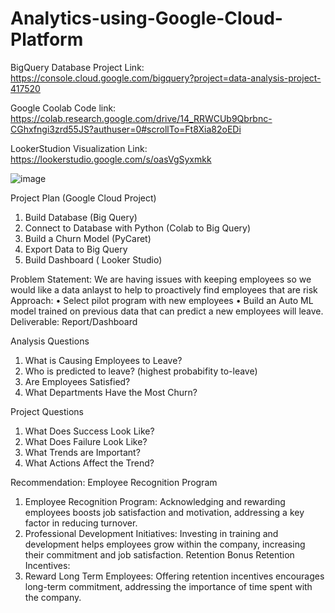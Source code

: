 # Analytics-using-Google-Cloud-Platform

BigQuery Database Project Link:
https://console.cloud.google.com/bigquery?project=data-analysis-project-417520

Google Coolab Code link:
https://colab.research.google.com/drive/14_RRWCUb9Qbrbnc-CGhxfngi3zrd55JS?authuser=0#scrollTo=Ft8Xia82oEDi

LookerStudion Visualization Link:
https://lookerstudio.google.com/s/oasVgSyxmkk

![image](https://github.com/BidhuKar/Analytics-using-Google-Cloud-Platform/assets/26342171/109be491-2d69-405d-a81c-c35f3d5976ec)


Project Plan (Google Cloud Project)
1. Build Database (Big Query)
2. Connect to Database with Python (Colab to Big Query)
3. Build a Churn Model (PyCaret)
4. Export Data to Big Query
5. Build Dashboard ( Looker Studio)


Problem Statement: We are having issues with keeping employees so we would like a data anlayst to help to proactively find employees that are risk
Approach:
• Select pilot program with new employees
• Build an Auto ML model trained on previous data that can predict a new employees will leave.
Deliverable: Report/Dashboard

Analysis Questions
1. What is Causing Employees to Leave?
2. Who is predicted to leave? (highest probabifity to-leave)
3. Are Employees Satisfied?
4. What Departments Have the Most Churn?

Project Questions
1. What Does Success Look Like?
2. What Does Failure Look Like?
3. What Trends are Important?
4. What Actions Affect the Trend?

Recommendation:
Employee Recognition Program
1. Employee Recognition Program: Acknowledging and rewarding employees boosts job satisfaction and motivation, addressing a key factor in reducing turnover.
2. Professional Development Initiatives: Investing in training and development helps employees grow within the company, increasing their commitment and job satisfaction.
Retention Bonus Retention Incentives:
1. Reward Long Term Employees: Offering retention incentives encourages long-term commitment, addressing the importance of time spent with the company.


